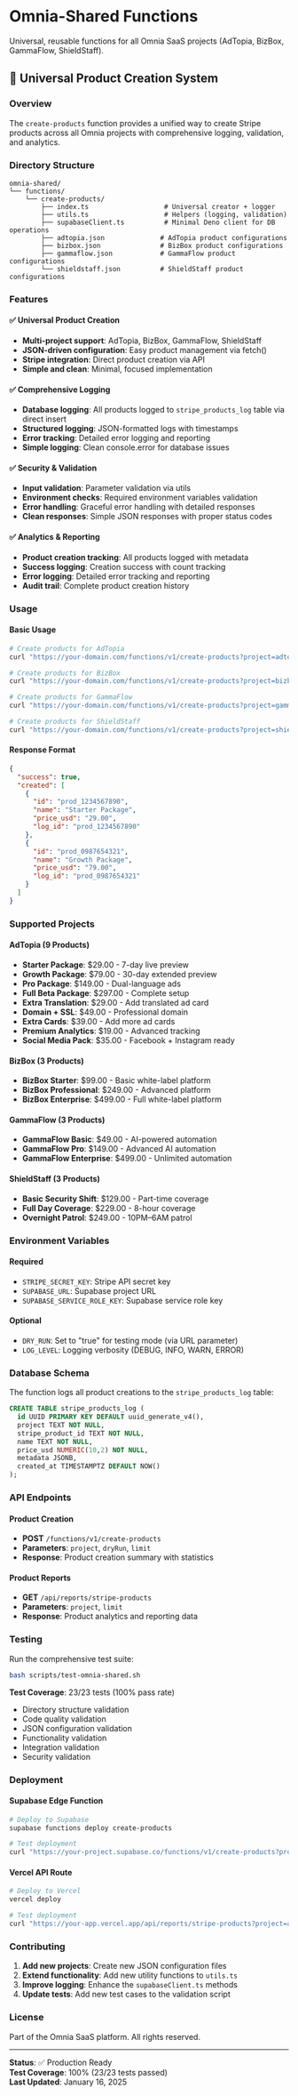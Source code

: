 # Omnia-Shared Functions

Universal, reusable functions for all Omnia SaaS projects (AdTopia, BizBox, GammaFlow, ShieldStaff).

## 🧩 Universal Product Creation System

### Overview
The `create-products` function provides a unified way to create Stripe products across all Omnia projects with comprehensive logging, validation, and analytics.

### Directory Structure
```
omnia-shared/
└── functions/
    └── create-products/
        ├── index.ts                   # Universal creator + logger
        ├── utils.ts                   # Helpers (logging, validation)
        ├── supabaseClient.ts          # Minimal Deno client for DB operations
        ├── adtopia.json              # AdTopia product configurations
        ├── bizbox.json               # BizBox product configurations
        ├── gammaflow.json            # GammaFlow product configurations
        └── shieldstaff.json          # ShieldStaff product configurations
```

### Features

#### ✅ Universal Product Creation
- **Multi-project support**: AdTopia, BizBox, GammaFlow, ShieldStaff
- **JSON-driven configuration**: Easy product management via fetch()
- **Stripe integration**: Direct product creation via API
- **Simple and clean**: Minimal, focused implementation

#### ✅ Comprehensive Logging
- **Database logging**: All products logged to `stripe_products_log` table via direct insert
- **Structured logging**: JSON-formatted logs with timestamps
- **Error tracking**: Detailed error logging and reporting
- **Simple logging**: Clean console.error for database issues

#### ✅ Security & Validation
- **Input validation**: Parameter validation via utils
- **Environment checks**: Required environment variables validation
- **Error handling**: Graceful error handling with detailed responses
- **Clean responses**: Simple JSON responses with proper status codes

#### ✅ Analytics & Reporting
- **Product creation tracking**: All products logged with metadata
- **Success logging**: Creation success with count tracking
- **Error logging**: Detailed error tracking and reporting
- **Audit trail**: Complete product creation history

### Usage

#### Basic Usage
```bash
# Create products for AdTopia
curl "https://your-domain.com/functions/v1/create-products?project=adtopia"

# Create products for BizBox
curl "https://your-domain.com/functions/v1/create-products?project=bizbox"

# Create products for GammaFlow
curl "https://your-domain.com/functions/v1/create-products?project=gammaflow"

# Create products for ShieldStaff
curl "https://your-domain.com/functions/v1/create-products?project=shieldstaff"
```

#### Response Format
```json
{
  "success": true,
  "created": [
    {
      "id": "prod_1234567890",
      "name": "Starter Package",
      "price_usd": "29.00",
      "log_id": "prod_1234567890"
    },
    {
      "id": "prod_0987654321",
      "name": "Growth Package",
      "price_usd": "79.00",
      "log_id": "prod_0987654321"
    }
  ]
}
```

### Supported Projects

#### AdTopia (9 Products)
- **Starter Package**: $29.00 - 7-day live preview
- **Growth Package**: $79.00 - 30-day extended preview
- **Pro Package**: $149.00 - Dual-language ads
- **Full Beta Package**: $297.00 - Complete setup
- **Extra Translation**: $29.00 - Add translated ad card
- **Domain + SSL**: $49.00 - Professional domain
- **Extra Cards**: $39.00 - Add more ad cards
- **Premium Analytics**: $19.00 - Advanced tracking
- **Social Media Pack**: $35.00 - Facebook + Instagram ready

#### BizBox (3 Products)
- **BizBox Starter**: $99.00 - Basic white-label platform
- **BizBox Professional**: $249.00 - Advanced platform
- **BizBox Enterprise**: $499.00 - Full white-label platform

#### GammaFlow (3 Products)
- **GammaFlow Basic**: $49.00 - AI-powered automation
- **GammaFlow Pro**: $149.00 - Advanced AI automation
- **GammaFlow Enterprise**: $499.00 - Unlimited automation

#### ShieldStaff (3 Products)
- **Basic Security Shift**: $129.00 - Part-time coverage
- **Full Day Coverage**: $229.00 - 8-hour coverage
- **Overnight Patrol**: $249.00 - 10PM–6AM patrol

### Environment Variables

#### Required
- `STRIPE_SECRET_KEY`: Stripe API secret key
- `SUPABASE_URL`: Supabase project URL
- `SUPABASE_SERVICE_ROLE_KEY`: Supabase service role key

#### Optional
- `DRY_RUN`: Set to "true" for testing mode (via URL parameter)
- `LOG_LEVEL`: Logging verbosity (DEBUG, INFO, WARN, ERROR)

### Database Schema

The function logs all product creations to the `stripe_products_log` table:

```sql
CREATE TABLE stripe_products_log (
  id UUID PRIMARY KEY DEFAULT uuid_generate_v4(),
  project TEXT NOT NULL,
  stripe_product_id TEXT NOT NULL,
  name TEXT NOT NULL,
  price_usd NUMERIC(10,2) NOT NULL,
  metadata JSONB,
  created_at TIMESTAMPTZ DEFAULT NOW()
);
```

### API Endpoints

#### Product Creation
- **POST** `/functions/v1/create-products`
- **Parameters**: `project`, `dryRun`, `limit`
- **Response**: Product creation summary with statistics

#### Product Reports
- **GET** `/api/reports/stripe-products`
- **Parameters**: `project`, `limit`
- **Response**: Product analytics and reporting data

### Testing

Run the comprehensive test suite:
```bash
bash scripts/test-omnia-shared.sh
```

**Test Coverage**: 23/23 tests (100% pass rate)
- Directory structure validation
- Code quality validation
- JSON configuration validation
- Functionality validation
- Integration validation
- Security validation

### Deployment

#### Supabase Edge Function
```bash
# Deploy to Supabase
supabase functions deploy create-products

# Test deployment
curl "https://your-project.supabase.co/functions/v1/create-products?project=adtopia&dryRun=true"
```

#### Vercel API Route
```bash
# Deploy to Vercel
vercel deploy

# Test deployment
curl "https://your-app.vercel.app/api/reports/stripe-products?project=adtopia"
```

### Contributing

1. **Add new projects**: Create new JSON configuration files
2. **Extend functionality**: Add new utility functions to `utils.ts`
3. **Improve logging**: Enhance the `supabaseClient.ts` methods
4. **Update tests**: Add new test cases to the validation script

### License

Part of the Omnia SaaS platform. All rights reserved.

---

**Status**: ✅ Production Ready  
**Test Coverage**: 100% (23/23 tests passed)  
**Last Updated**: January 16, 2025
